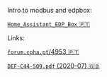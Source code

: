 Intro to modbus and edpbox:

[```Home_Assistant_EDP_Box``` 🇵🇹](https://github.com/tiagofreire-pt/Home_Assistant_EDP_Box/)

Links:

[```forum.cpha.pt```/4953 🇵🇹](https://forum.cpha.pt/t/integrar-contadores-inteligentes-da-edp-em-home-assistant/4953/)

[```DEF-C44-509.pdf``` (2020-07) 🇬🇧](https://github.com/nikito7/edpbox/raw/dev/DEF-C44-509.pdf)

